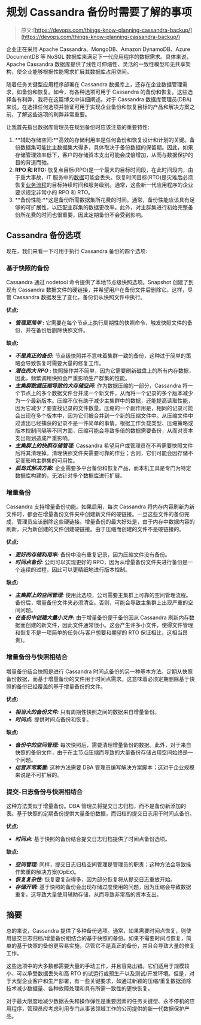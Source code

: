 # 规划 Cassandra 备份时需要了解的事项

> 原文:[https://devops.com/things-know-planning-cassandra-backup/](https://devops.com/things-know-planning-cassandra-backup/)

企业正在采用 Apache Cassandra、MongoDB、Amazon DynamoDB、Azure DocumentDB 等 NoSQL 数据库来满足下一代应用程序的数据需求。具体来说，Apache Cassandra 数据库提供了线性可伸缩性、灵活的一致性模型和无共享架构，使企业能够根据性能需求扩展其数据库占用空间。

随着任务关键型应用程序部署在 Cassandra 数据库上，还存在企业数据管理需求，如备份和恢复。如今，有各种选项可用于 Cassandra 的备份和恢复。这些选择各有利弊，我将在这篇博文中详细阐述。对于 Cassandra 数据库管理员(DBA)来说，在选择任何选项并验证可用于实现企业备份和恢复目标的产品和解决方案之前，了解这些选项的利弊非常重要。

让我首先指出数据库管理员在规划备份时应该注意的重要特性:

1.  **辅助存储空间:**高效的存储利用率是任何备份和恢复设计和计划的关键。备份数据集可能比主数据集大得多，具体取决于备份数据的保留期。因此，如果存储管理效率低下，客户的存储资本支出可能会成倍增加，从而与数据保护的目的背道而驰。
2.  **RPO 和 RTO:** 恢复点目标(RPO)是一个最大的目标时间段，在此时间段内，由于重大事故，IT 服务中的[数据](https://en.wikipedia.org/wiki/Data)可能会丢失。恢复时间目标(RTO)是灾难后必须恢复[业务流程](https://en.wikipedia.org/wiki/Business_process)的目标持续时间和服务级别。通常，这些新一代应用程序的企业要求规定非常小的 RPO 和 RTO。
3.  **备份性能:**这是备份所需数据集所花费的时间。通常，备份性能应该具有足够的可扩展性，以匹配主群集的数据更改率。此外，对主群集进行初始完整备份所花费的时间也很重要，因此定期备份不会受到影响。

## Cassandra 备份选项

现在，我们来看一下可用于执行 Cassandra 备份的四个选项:

### 基于快照的备份

Cassandra 通过 nodetool 命令提供了本地节点级快照选项。Snapshot 创建了到现有 Cassandra 数据文件的硬链接，并希望用户在备份文件后删除它。这样，尽管 Cassandra 数据发生了变化，备份仍从快照文件中执行。

**优点:**

*   ***管理更简单* :** 它需要在每个节点上执行周期性的快照命令，触发快照文件的备份，并在备份后删除快照文件。

**缺点:**

*   ***不是真正的备份:*** 节点级快照并不意味着集群一致的备份，这种过于简单的策略会导致恢复时需要大量的修复工作。
*   ***潜在的大 RPO* :** 快照操作并不简单，因为它需要刷新磁盘上的所有内存数据，因此，频繁调用快照会严重影响生产群集的性能。
*   ***主集群数据压缩导致的大存储空间:*** 作为数据压缩的一部分，Cassandra 将一个节点上的多个数据文件合并成一个新文件，从而将一个记录的多个版本减少为一个最新版本。压缩不仅有助于减少主集群中的数据，还能提高读取性能，因为它减少了要查找记录的文件数量。压缩的一个副作用是，相同的记录可能会出现在多个版本中，因为它们被合并到一个新的压缩文件中。从压缩文件中过滤出已经捕获的记录不是一件简单的事情。根据工作负载类型、压缩策略或版本控制间隔等不同方面，压缩可能会导致多倍的数据需要备份，从而对资本支出规划造成严重影响。
*   ***主集群上的快照存储管理:*** Cassandra 希望用户或管理员在不再需要快照文件后将其清理掉。清理快照文件夹需要可靠的作业；否则，它们可能会因存储不足而影响主群集的可用性。
*   ***孤岛式解决方案:*** 企业需要多平台备份和恢复产品，而本机工具是专门为特定数据库构建的，无法针对多个数据库进行扩展。

### 增量备份

Cassandra 支持增量备份功能。如果启用，每次 Cassandra 将内存内容刷新为新文件时，都会在增量备份文件夹中创建新文件的硬链接。一旦这些文件的备份完成，管理员应该删除这些硬链接。增量备份的最大好处是，由于内存中数据内容的刷新，只为新创建的文件创建硬链接。由于压缩而创建的文件不是硬链接的。

**优点:**

*   ***更好的存储利用率:*** 备份中没有重复记录，因为压缩文件没有备份。
*   ***时间点备份:*** 公司可以实现更好的 RPO，因为从增量备份文件夹进行备份是一个连续的过程，因此可以更精细地进行版本控制。

**缺点:**

*   ***主集群上的空间管理:*** 使用此选项，公司需要主集群上可靠的空间管理流程。备份后，增量备份文件夹必须清空。否则，可能会导致主集群上出现严重的空间问题。
*   ***在备份中创建大量小文件:*** 由于增量备份便于备份因从 Cassandra 刷新内存数据而创建的新文件，因此文件通常很小。这会产生许多小文件，使得文件管理和恢复不是一项简单的任务(与客户想要和期望的 RTO 保证相比，这相当昂贵)。

### 增量备份与快照相结合

增量备份结合快照是进行 Cassandra 时间点备份的另一种基本方法。定期从快照备份数据，而基于增量备份的文件用于时间点需求。这意味着必须定期删除基于快照的备份已经覆盖的基于增量备份的文件。

**优点:**

*   ***相当大的备份文件:*** 只有周期性快照之间的数据来自增量备份。
*   ***时间点:*** 提供时间点备份和恢复。

**缺点:**

*   ***备份中的空间管理:*** 每次快照后，需要清理增量备份的数据。此外，对于来自快照的备份文件，由于在主节点压缩而导致的大量备份存储占用空间始终是一个问题。
*   ***运营非常繁重:*** 这种方法需要 DBA 管理员编写解决方案脚本；这对于企业规模来说是不可扩展的。

### 提交-日志备份与快照相结合

这种方法类似于增量备份。DBA 管理员将提交日志归档，而不是备份新添加的表。基于快照的定期备份提供大量备份数据，而归档的提交日志用于时间点备份。

**优点:**

*   ***时间点:*** 基于快照的备份结合提交日志归档提供了时间点备份选项。

**缺点:**

*   ***空间管理:*** 同样，提交日志归档空间管理是管理员的职责；这种方法会导致操作繁重的解决方案(OpEx)。
*   ***恢复复杂性:*** 恢复要复杂得多，因为部分恢复将从提交日志重放开始。
*   ***存储开销:*** 基于快照的备份会出现存储过度使用的问题，因为压缩会导致数据重复。这导致大量使用辅助存储，从而导致非常高的资本支出。

## 摘要

总的来说，Cassandra 提供了多种备份选项。通常，如果需要时间点恢复，则使用提交日志归档/增量备份相结合的基于快照的备份。如果不需要时间点恢复，简单的基于快照的备份更容易实施，尽管它不是真正的备份，并且会导致大量的修复工作。

这些选项中的大多数都需要大量的手动工作，并且容易出错。它们适用于规模较小、可以承受数据丢失和高 RTO 的试运行或预生产以及测试/开发环境。但是，对于大型企业客户和生产部署，有一些关键要求，如通过新颖的压缩/重复数据消除技术减少数据量、各种故障处理和具有所需一致性的更快恢复。

对于最大限度地减少数据丢失和操作弹性是重要因素的任务关键型、永不停机的应用程序，管理员应考虑利用专门从事该领域工作的公司提供的新一代数据保护产品。